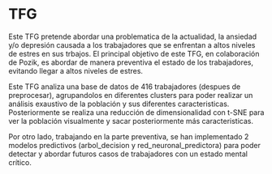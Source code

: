 # TFG

Este TFG pretende abordar una problematica de la actualidad, la ansiedad y/o depresión causada a los trabajadores que se enfrentan a altos niveles de estres en sus trbajos. El principal objetivo de este TFG, en colaboración de Pozik, es abordar de manera preventiva el estado de los trabajadores, evitando llegar a altos niveles de estres. 

Este TFG analiza una base de datos de 416 trabajadores (despues de preprocesar), agrupandolos en diferentes clusters para poder realizar un análisis exaustivo de la población y sus diferentes caracteristicas. 
Posteriormente se realiza una reducción de dimensionalidad con t-SNE para ver la población visualmente y sacar posteriormente más caracteristicas.

Por otro lado, trabajando en la parte preventiva, se han implementado 2 modelos predictivos (arbol_decision y red_neuronal_predictora) para poder detectar y abordar futuros casos de trabajadores con un estado mental crítico. 

